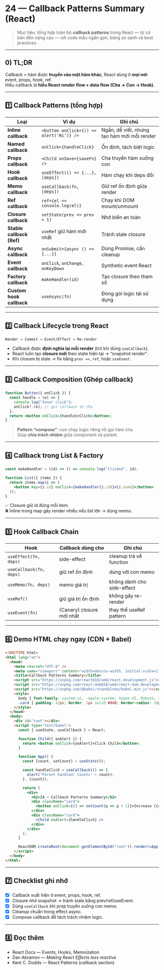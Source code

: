 # 24 — Callback Patterns Summary (React)

> Mục tiêu: tổng hợp toàn bộ **callback patterns** trong React — từ cơ bản đến nâng cao — với code mẫu ngắn gọn, bảng so sánh và best practices.

---

## 0) TL;DR

Callback = hàm được **truyền vào một hàm khác**, React dùng ở **mọi nơi**: event, props, hook, ref.  
Hiểu callback là **hiểu React render flow + data flow (Cha → Con → Hook)**.

---

## 1️⃣ Callback Patterns (tổng hợp)

| Loại | Ví dụ | Ghi chú |
|------|--------|--------|
| **Inline callback** | `<button onClick={() => alert('Hi')} />` | Ngắn, dễ viết, nhưng tạo hàm mới mỗi render |
| **Named callback** | `onClick={handleClick}` | Ổn định, tách biệt logic |
| **Props callback** | `<Child onSave={saveFn} />` | Cha truyền hàm xuống con |
| **Hook callback** | `useEffect(() => {...}, [deps])` | Hàm chạy khi deps đổi |
| **Memo callback** | `useCallback(fn, [deps])` | Giữ ref ổn định giữa render |
| **Ref callback** | `ref={el => console.log(el)}` | Chạy khi DOM mount/unmount |
| **Closure callback** | `setState(prev => prev + 1)` | Nhớ biến an toàn |
| **Stable callback (Ref)** | `useRef` giữ hàm mới nhất | Tránh stale closure |
| **Async callback** | `onSubmit={async () => {...}}` | Dùng Promise, cần cleanup |
| **Event callback** | `onClick`, `onChange`, `onKeyDown` | Synthetic event React |
| **Factory callback** | `makeHandler(id)` | Tạo closure theo tham số |
| **Custom hook callback** | `useAsync(fn)` | Đóng gói logic tái sử dụng |

---

## 2️⃣ Callback Lifecycle trong React

```
Render → Commit → Event/Effect → Re-render
```
- Callback được **định nghĩa lại mỗi render** (trừ khi dùng `useCallback`).  
- React luôn tạo **closure mới** theo state hiện tại → “snapshot render”.  
- Khi closure bị stale → fix bằng `prev =>`, `ref`, hoặc `useEvent`.

---

## 3️⃣ Callback Composition (Ghép callback)

```jsx
function Button({ onClick }) {
  const handle = (e) => {
    console.log("Inner click");
    onClick?.(e); // gọi callback từ cha
  };
  return <button onClick={handle}>Click</button>;
}
```

> **Pattern “compose”**: con chạy logic riêng rồi gọi hàm cha.  
> Giúp **chia trách nhiệm** giữa component và parent.

---

## 4️⃣ Callback trong List & Factory

```jsx
const makeHandler = (id) => () => console.log("Clicked", id);

function List({ items }) {
  return items.map(i => (
    <button key={i.id} onClick={makeHandler(i.id)}>{i.name}</button>
  ));
}
```

✅ Closure giữ id đúng mỗi item.  
❌ Inline trong map gây render nhiều nếu list lớn → dùng memo.

---

## 5️⃣ Hook Callback Chain

| Hook | Callback dùng cho | Ghi chú |
|------|------------------|---------|
| `useEffect(fn, deps)` | side-effect | cleanup trả về function |
| `useCallback(fn, deps)` | giữ ref ổn định | dùng với con memo |
| `useMemo(fn, deps)` | memo giá trị | không dành cho side-effect |
| `useRef()` | giữ giá trị ổn định | không gây re-render |
| `useEvent(fn)` | (Canary) closure mới nhất | thay thế useRef pattern |

---

## 6️⃣ Demo HTML chạy ngay (CDN + Babel)

```html
<!DOCTYPE html>
<html lang="en">
  <head>
    <meta charset="UTF-8" />
    <meta name="viewport" content="width=device-width, initial-scale=1.0" />
    <title>Callback Patterns Summary</title>
    <script src="https://unpkg.com/react@18/umd/react.development.js"></script>
    <script src="https://unpkg.com/react-dom@18/umd/react-dom.development.js"></script>
    <script src="https://unpkg.com/@babel/standalone/babel.min.js"></script>
    <style>
      body { font-family: system-ui, -apple-system, Segoe UI, Roboto, sans-serif; padding: 20px; }
      .card { padding: 12px; border: 1px solid #ddd; border-radius: 10px; margin-bottom: 12px; }
    </style>
  </head>
  <body>
    <div id="root"></div>
    <script type="text/babel">
      const { useState, useCallback } = React;

      function Child({ onAlert }) {
        return <button onClick={onAlert}>Click Child</button>;
      }

      function App() {
        const [count, setCount] = useState(0);

        const handleClick = useCallback(() => {
          alert("Parent handled! Count=" + count);
        }, [count]);

        return (
          <div>
            <h2>24 — Callback Patterns Summary</h2>
            <div className="card">
              <button onClick={() => setCount(p => p + 1)}>Increase ({count})</button>
            </div>
            <div className="card">
              <Child onAlert={handleClick} />
            </div>
          </div>
        );
      }

      ReactDOM.createRoot(document.getElementById("root")).render(<App />);
    </script>
  </body>
</html>
```

---

## 7️⃣ Checklist ghi nhớ

- [x] Callback xuất hiện ở event, props, hook, ref.  
- [x] Closure nhớ snapshot → tránh stale bằng prev/ref/useEvent.  
- [x] Dùng `useCallback` khi prop truyền xuống con memo.  
- [x] Cleanup chuẩn trong effect async.  
- [x] Compose callback để tách trách nhiệm logic.

---

## 8️⃣ Đọc thêm
- React Docs — Events, Hooks, Memoization  
- Dan Abramov — *Making React Effects less reactive*  
- Kent C. Dodds — React Patterns (callback section)
